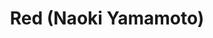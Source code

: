--- 
title: "Red (Naoki Yamamoto)"
publishdate: "2018-12-23T16:48:46+02:00"
src: "https://365manga.net/manga/red-naoki-yamamoto"
image: "https://data.365manga.net/images/thumbnails/32733-red-naoki-yamamoto.jpg"
description: " Set in the political unrest of 1960s Japan, a group of young revolutionaries seek to overthrow the world order by any means necessary. But the path they walk is not of glory, but infamy; the events that unfold will shock the nation of Japan to its very core!
Weaving together both detailed research and dramatic elements, Yamamoto Naoki delivers a powerful new take on the most…"
---